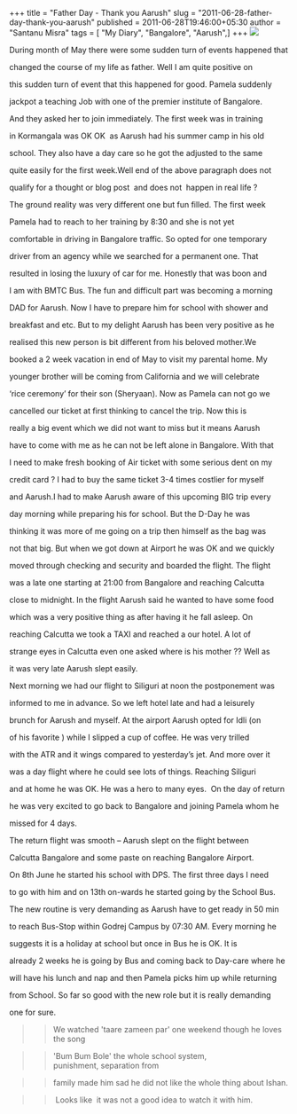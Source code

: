 +++
title = "Father Day - Thank you Aarush"
slug = "2011-06-28-father-day-thank-you-aarush"
published = 2011-06-28T19:46:00+05:30
author = "Santanu Misra"
tags = [ "My Diary", "Bangalore", "Aarush",]
+++
[![](../images/thumbnails/2011-06-28-father-day-thank-you-aarush-aarush-june-2011.jpg)](../images/2011-06-28-father-day-thank-you-aarush-aarush-june-2011.jpg)

During month of May there were some sudden turn of events happened that
changed the course of my life as father. Well I am quite positive on
this sudden turn of event that this happened for good. Pamela suddenly
jackpot a teaching Job with one of the premier institute of Bangalore.
And they asked her to join immediately. The first week was in training
in Kormangala was OK OK  as Aarush had his summer camp in his old
school. They also have a day care so he got the adjusted to the same
quite easily for the first week.Well end of the above paragraph does not
qualify for a thought or blog post  and does not  happen in real life ?
The ground reality was very different one but fun filled. The first week
Pamela had to reach to her training by 8:30 and she is not yet
comfortable in driving in Bangalore traffic. So opted for one temporary
driver from an agency while we searched for a permanent one. That
resulted in losing the luxury of car for me. Honestly that was boon and
I am with BMTC Bus. The fun and difficult part was becoming a morning
DAD for Aarush. Now I have to prepare him for school with shower and
breakfast and etc. But to my delight Aarush has been very positive as he
realised this new person is bit different from his beloved mother.We
booked a 2 week vacation in end of May to visit my parental home. My
younger brother will be coming from California and we will celebrate
‘rice ceremony’ for their son (Sheryaan). Now as Pamela can not go we
cancelled our ticket at first thinking to cancel the trip. Now this is
really a big event which we did not want to miss but it means Aarush
have to come with me as he can not be left alone in Bangalore. With that
I need to make fresh booking of Air ticket with some serious dent on my
credit card ? I had to buy the same ticket 3-4 times costlier for myself
and Aarush.I had to make Aarush aware of this upcoming BIG trip every
day morning while preparing his for school. But the D-Day he was
thinking it was more of me going on a trip then himself as the bag was
not that big. But when we got down at Airport he was OK and we quickly
moved through checking and security and boarded the flight. The flight
was a late one starting at 21:00 from Bangalore and reaching Calcutta
close to midnight. In the flight Aarush said he wanted to have some food
which was a very positive thing as after having it he fall asleep. On
reaching Calcutta we took a TAXI and reached a our hotel. A lot of
strange eyes in Calcutta even one asked where is his mother ?? Well as
it was very late Aarush slept easily.

Next morning we had our flight to Siliguri at noon the postponement was
informed to me in advance. So we left hotel late and had a leisurely
brunch for Aarush and myself. At the airport Aarush opted for Idli (on
of his favorite ) while I slipped a cup of coffee. He was very trilled
with the ATR and it wings compared to yesterday’s jet. And more over it
was a day flight where he could see lots of things. Reaching Siliguri
and at home he was OK. He was a hero to many eyes.  On the day of return
he was very excited to go back to Bangalore and joining Pamela whom he
missed for 4 days.

The return flight was smooth – Aarush slept on the flight between
Calcutta Bangalore and some paste on reaching Bangalore Airport.

On 8th June he started his school with DPS. The first three days I need
to go with him and on 13th on-wards he started going by the School Bus.
The new routine is very demanding as Aarush have to get ready in 50 min
to reach Bus-Stop within Godrej Campus by 07:30 AM. Every morning he
suggests it is a holiday at school but once in Bus he is OK. It is
already 2 weeks he is going by Bus and coming back to Day-care where he
will have his lunch and nap and then Pamela picks him up while returning
from School. So far so good with the new role but it is really demanding
one for sure.

> > We watched 'taare zameen par' one weekend though he loves the song
> > 'Bum Bum Bole' the whole school system, punishment, separation from
> > family made him sad he did not like the whole thing about Ishan.
> >  Looks like  it was not a good idea to watch it with him.
